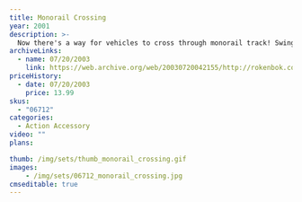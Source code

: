 ```yaml
---
title: Monorail Crossing
year: 2001
description: >-
  Now there's a way for vehicles to cross through monorail track! Swinging gate allows vehicles to cross through in either direction. Crossing automatically closes, allowing the Monorail Freighter to cruise by. Designed to work with all Monorail System products.
archiveLinks:
  - name: 07/20/2003
    link: https://web.archive.org/web/20030720042155/http://rokenbok.com/catalog/pd_aa_monorail_crossing.html
priceHistory:
  - date: 07/20/2003
    price: 13.99
skus:
  - "06712"
categories: 
  - Action Accessory
video: ""
plans:

thumb: /img/sets/thumb_monorail_crossing.gif
images:
    - /img/sets/06712_monorail_crossing.jpg
cmseditable: true
---
```

